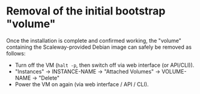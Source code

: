 # Removal of the initial bootstrap "volume"

Once the installation is complete and confirmed working, the "volume"
containing the Scaleway-provided Debian image can safely be removed as follows:

* Turn off the VM (`halt -p`, then switch off via web interface (or API/CLI)).
* "Instances" -> INSTANCE-NAME -> "Attached Volumes" -> VOLUME-NAME
  -> "Delete"
* Power the VM on again (via web interface / API / CLI).
